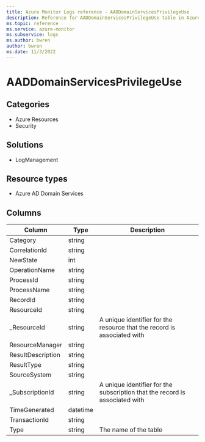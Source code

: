 ```yaml
---
title: Azure Monitor Logs reference - AADDomainServicesPrivilegeUse
description: Reference for AADDomainServicesPrivilegeUse table in Azure Monitor Logs.
ms.topic: reference
ms.service: azure-monitor
ms.subservice: logs
ms.author: bwren
author: bwren
ms.date: 11/3/2022
---
```


# AADDomainServicesPrivilegeUse

 

## Categories

- Azure Resources
- Security
## Solutions

- LogManagement
## Resource types

- Azure AD Domain Services




## Columns

| Column | Type | Description |
| --- | --- | --- |
| Category | string |  |
| CorrelationId | string |  |
| NewState | int |  |
| OperationName | string |  |
| ProcessId | string |  |
| ProcessName | string |  |
| RecordId | string |  |
| ResourceId | string |  |
| _ResourceId | string | A unique identifier for the resource that the record is associated with |
| ResourceManager | string |  |
| ResultDescription | string |  |
| ResultType | string |  |
| SourceSystem | string |  |
| _SubscriptionId | string | A unique identifier for the subscription that the record is associated with |
| TimeGenerated | datetime |  |
| TransactionId | string |  |
| Type | string | The name of the table |
